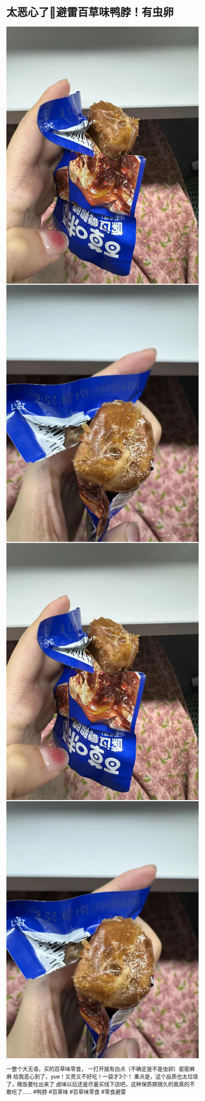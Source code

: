 # 太恶心了🤢避雷百草味鸭脖！有虫卵

![](img/bd4fc38f-4a3c-40c0-9a42-19f1be963ca1.jpg)
![](img/b7d3cf49-9303-4ec3-ac7b-f44ca2d450a7.jpg)
![](img/9aed4cb2-9b91-4099-9ab9-2385362f4b56.jpg)
![](img/df64d1ff-da6e-43fe-9b00-1c5ac1218758.jpg)

一整个大无语，买的百草味零食，
一打开就有白点（不确定是不是虫卵）密密麻麻
给我恶心到了，yue！又贵又不好吃！一袋才3个！
重点是，这个品质也太垃圾了，晚饭要吐出来了
卤味以后还是尽量买线下店吧，这种保质期很久的我真的不敢吃了……
#鸭脖 #百草味 #百草味零食 #零食避雷